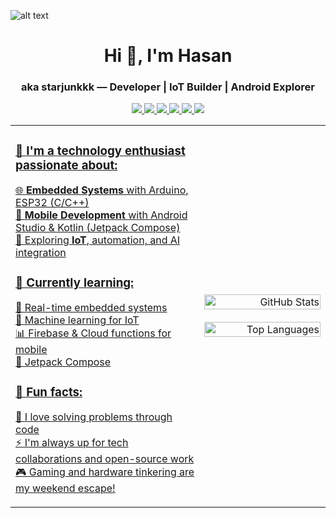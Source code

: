 ![alt text](https://i.pinimg.com/originals/9f/b0/e9/9fb0e9a48e6b312f4725d9497d31c46a.gif)

<h1 align="center">Hi 👋, I'm Hasan</h1>
<h3 align="center">aka starjunkkk — Developer | IoT Builder | Android Explorer</h3>

<div align="center"> 
  <a href="mailto:hassannashr@gmail.com">
    <img src="https://img.shields.io/badge/Gmail-333333?style=for-the-badge&logo=gmail&logoColor=red" />
  </a>
  <a href="https://www.linkedin.com/in/hasannashr-amma-149667346/">
    <img src="https://img.shields.io/badge/LinkedIn-0077B5?style=for-the-badge&logo=linkedin&logoColor=white" target="_blank" />
  </a>
  <a href="https://www.instagram.com/hiizbaa/?__pwa=1">
  <img src="https://img.shields.io/badge/Instagram-E4405F?style=for-the-badge&logo=instagram&logoColor=white" />
  </a>
  <a href="https://www.tiktok.com/@bastaaaaaaard?is_from_webapp=1&sender_device=pc">
  <img src="https://img.shields.io/badge/TikTok-000000?style=for-the-badge&logo=tiktok&logoColor=white">
  </a>
  <a href="https://youtube.com/@jeruknipis...?si=C7gIeYgc19k80k-M">
  <img src="https://img.shields.io/badge/YouTube-FF0000?style=for-the-badge&logo=youtube&logoColor=white">
  </a>
  <a href="https://open.spotify.com/user/31ztu4wwzspcd4ard22tjlapp5p4">
  <img src="https://img.shields.io/badge/Spotify-1ED760?&style=for-the-badge&logo=spotify&logoColor=white">
  
</div>


<table>
  <tr>
    <td width="60%" align="left">

<h3>🚀 I'm a <strong>technology enthusiast</strong> passionate about:</h3>
<p>
🌐 <strong>Embedded Systems</strong> with Arduino, ESP32 (C/C++)<br>
📱 <strong>Mobile Development</strong> with Android Studio & Kotlin (Jetpack Compose)<br>
🔬 Exploring <strong>IoT</strong>, automation, and AI integration
</p>

<h3>🧠 Currently learning:</h3>
<p>
🔧 Real-time embedded systems<br>
🧠 Machine learning for IoT<br>
📊 Firebase & Cloud functions for mobile<br>
🧪 Jetpack Compose
</p>

<h3>🎯 Fun facts:</h3>
<p>
🧩 I love solving problems through code<br>
⚡ I'm always up for tech collaborations and open-source work<br>
🎮 Gaming and hardware tinkering are my weekend escape!
</p>

</td>
<td width="40%" align="right">
  <img src="https://github-readme-stats.vercel.app/api?username=starjunkkk&show_icons=true&theme=radical" width="100%" alt="GitHub Stats"/><br><br>
  <img src="https://github-readme-stats.vercel.app/api/top-langs/?username=starjunkkk&layout=compact&theme=tokyonight" width="100%" alt="Top Languages"/>
</td>
  </tr>
</table>
